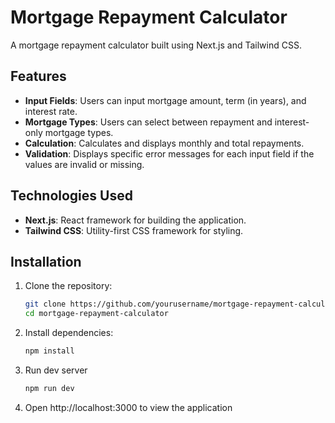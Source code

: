# Mortgage Repayment Calculator

A mortgage repayment calculator built using Next.js and Tailwind CSS. 

## Features

- **Input Fields**: Users can input mortgage amount, term (in years), and interest rate.
- **Mortgage Types**: Users can select between repayment and interest-only mortgage types.
- **Calculation**: Calculates and displays monthly and total repayments.
- **Validation**: Displays specific error messages for each input field if the values are invalid or missing.

## Technologies Used

- **Next.js**: React framework for building the application.
- **Tailwind CSS**: Utility-first CSS framework for styling.

## Installation

1. Clone the repository:
   ```bash
   git clone https://github.com/yourusername/mortgage-repayment-calculator.git
   cd mortgage-repayment-calculator
   ```
2. Install dependencies:
    ```bash
    npm install
    ```
3. Run dev server
    ```bash
    npm run dev
    ```
4. Open http://localhost:3000 to view the application
